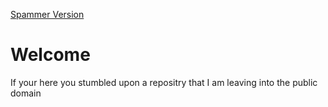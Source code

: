 [Spammer Version](https://github.com/kk5dire/iyempty/tree/a1bd79e30b4d8568d752d72be25d9d770630fe63)

# Welcome 
If your here you stumbled upon a repositry that I am leaving into the public domain
